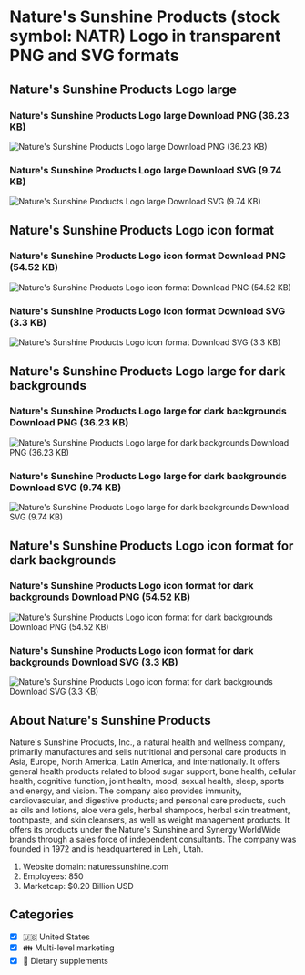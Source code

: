 # Nature's Sunshine Products (stock symbol: NATR) Logo in transparent PNG and SVG formats

## Nature's Sunshine Products Logo large

### Nature's Sunshine Products Logo large Download PNG (36.23 KB)

![Nature's Sunshine Products Logo large Download PNG (36.23 KB)](/img/orig/NATR_BIG-17ee7c3f.png)

### Nature's Sunshine Products Logo large Download SVG (9.74 KB)

![Nature's Sunshine Products Logo large Download SVG (9.74 KB)](/img/orig/NATR_BIG-6696b1f9.svg)

## Nature's Sunshine Products Logo icon format

### Nature's Sunshine Products Logo icon format Download PNG (54.52 KB)

![Nature's Sunshine Products Logo icon format Download PNG (54.52 KB)](/img/orig/NATR-eb8d258c.png)

### Nature's Sunshine Products Logo icon format Download SVG (3.3 KB)

![Nature's Sunshine Products Logo icon format Download SVG (3.3 KB)](/img/orig/NATR-a7ec12d1.svg)

## Nature's Sunshine Products Logo large for dark backgrounds

### Nature's Sunshine Products Logo large for dark backgrounds Download PNG (36.23 KB)

![Nature's Sunshine Products Logo large for dark backgrounds Download PNG (36.23 KB)](/img/orig/NATR_BIG.D-f05ba0ed.png)

### Nature's Sunshine Products Logo large for dark backgrounds Download SVG (9.74 KB)

![Nature's Sunshine Products Logo large for dark backgrounds Download SVG (9.74 KB)](/img/orig/NATR_BIG.D-1c2ec5c9.svg)

## Nature's Sunshine Products Logo icon format for dark backgrounds

### Nature's Sunshine Products Logo icon format for dark backgrounds Download PNG (54.52 KB)

![Nature's Sunshine Products Logo icon format for dark backgrounds Download PNG (54.52 KB)](/img/orig/NATR.D-934046c4.png)

### Nature's Sunshine Products Logo icon format for dark backgrounds Download SVG (3.3 KB)

![Nature's Sunshine Products Logo icon format for dark backgrounds Download SVG (3.3 KB)](/img/orig/NATR.D-ee287e1d.svg)

## About Nature's Sunshine Products

Nature's Sunshine Products, Inc., a natural health and wellness company, primarily manufactures and sells nutritional and personal care products in Asia, Europe, North America, Latin America, and internationally. It offers general health products related to blood sugar support, bone health, cellular health, cognitive function, joint health, mood, sexual health, sleep, sports and energy, and vision. The company also provides immunity, cardiovascular, and digestive products; and personal care products, such as oils and lotions, aloe vera gels, herbal shampoos, herbal skin treatment, toothpaste, and skin cleansers, as well as weight management products. It offers its products under the Nature's Sunshine and Synergy WorldWide brands through a sales force of independent consultants. The company was founded in 1972 and is headquartered in Lehi, Utah.

1. Website domain: naturessunshine.com
2. Employees: 850
3. Marketcap: $0.20 Billion USD


## Categories
- [x] 🇺🇸 United States
- [x] 👪 Multi-level marketing
- [x] 🥑 Dietary supplements
